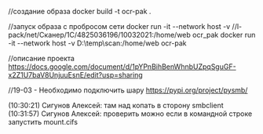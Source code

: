 
//создание образа
docker build -t ocr-pak .

//запуск образа с пробросом сети
docker run -it --network host -v //l-pack/net/Сканер/1C/4825036196/10032021:/home/web ocr_pak 
docker run -it --network host -v D:\temp\scan:/home/web ocr-pak 


//описание проекта
https://docs.google.com/document/d/1pYPnBihBenWhnbUZpqSguGF-x2Z1U7baV8UnjuuEsnE/edit?usp=sharing

//19-03 - Необходимо подключить шару
https://pypi.org/project/pysmb/

(10:30:21) Сигунов Алексей: там над копать в сторону smbclient
(10:31:57) Сигунов Алексей: проверить можно если в командной строке запустить mount.cifs